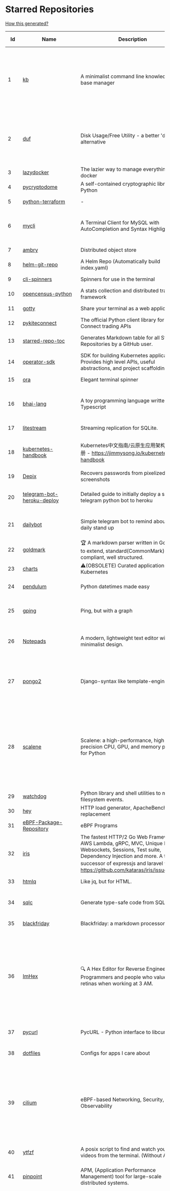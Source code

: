 # Starred Repositories  

[How this generated?](../master/USAGE.md)  

| Id 			| Name			| Description | Star Counts | Topics/Tags   | Last Updated 	|  
| ----------- | ----------- 	| ----------- | ----------- | ----------- 	| -----------   |  
|1|[kb](https://github.com/gnebbia/kb.git)|A minimalist command line knowledge base manager|2834|knowledge, cheatsheets, procedures, methodology, pentest-tool, knowledge-base, rtfm, notes, notes-management-system, cli, notebook|31-10-2021|  
|2|[duf](https://github.com/muesli/duf.git)|Disk Usage/Free Utility - a better 'df' alternative|8168|hacktoberfest, disk-space, disk-usage, df, linux, macos, freebsd, openbsd, windows, user-friendly, cli, terminal, filesystem, tui|2-3-2022|  
|3|[lazydocker](https://github.com/jesseduffield/lazydocker.git)|The lazier way to manage everything docker|22225||23-3-2022|  
|4|[pycryptodome](https://github.com/Legrandin/pycryptodome.git)|A self-contained cryptographic library for Python|1965|cryptography, security, python|19-3-2022|  
|5|[python-terraform](https://github.com/beelit94/python-terraform.git)|-|361|terraform, python|4-6-2021|  
|6|[mycli](https://github.com/dbcli/mycli.git)|A Terminal Client for MySQL with AutoCompletion and Syntax Highlighting.|10266|database, python, syntax-highlighting, mysql, mycli, auto-completion|2-4-2022|  
|7|[ambry](https://github.com/linkedin/ambry.git)|Distributed object store|1532||7-4-2022|  
|8|[helm-git-repo](https://github.com/yks0000/helm-git-repo.git)|A Helm Repo (Automatically build index.yaml)|1||6-4-2021|  
|9|[cli-spinners](https://github.com/sindresorhus/cli-spinners.git)|Spinners for use in the terminal|1938||1-10-2021|  
|10|[opencensus-python](https://github.com/census-instrumentation/opencensus-python.git)|A stats collection and distributed tracing framework|610||29-3-2022|  
|11|[gotty](https://github.com/sorenisanerd/gotty.git)|Share your terminal as a web application|1502||1-4-2022|  
|12|[pykiteconnect](https://github.com/zerodha/pykiteconnect.git)|The official Python client library for the Kite Connect trading APIs|662||17-3-2022|  
|13|[starred-repo-toc](https://github.com/yks0000/starred-repo-toc.git)|Generates Markdown table for all Starred Repositories by a GitHub user.|4|starred-repositories, starred|7-4-2022|  
|14|[operator-sdk](https://github.com/operator-framework/operator-sdk.git)|SDK for building Kubernetes applications. Provides high level APIs, useful abstractions, and project scaffolding.|5532|operator, kubernetes, sdk|7-4-2022|  
|15|[ora](https://github.com/sindresorhus/ora.git)|Elegant terminal spinner|7618||21-2-2022|  
|16|[bhai-lang](https://github.com/DulLabs/bhai-lang.git)|A toy programming language written in Typescript|3458|programming-language, typescript, parser, interpreter, javascript|21-3-2022|  
|17|[litestream](https://github.com/benbjohnson/litestream.git)|Streaming replication for SQLite.|4910|sqlite, replication, s3|5-4-2022|  
|18|[kubernetes-handbook](https://github.com/rootsongjc/kubernetes-handbook.git)|Kubernetes中文指南/云原生应用架构实战手册 -  https://jimmysong.io/kubernetes-handbook|9829|kubernetes, cloud-native, service-mesh, handbook, cncf, gitbook, k8s, istio|7-4-2022|  
|19|[Depix](https://github.com/beurtschipper/Depix.git)|Recovers passwords from pixelized screenshots|22058||16-2-2022|  
|20|[telegram-bot-heroku-deploy](https://github.com/AnshumanFauzdar/telegram-bot-heroku-deploy.git)|Detailed guide to initially deploy a simple telegram python bot to heroku|34|heroku-app, telegram-bot, telegram, deploy, hacktoberfest|5-2-2022|  
|21|[dailybot](https://github.com/sapumar/dailybot.git)|Simple telegram bot to remind about the daily stand up|8|bot, daily-standup, standup-meetings, standup, standupbot|23-12-2021|  
|22|[goldmark](https://github.com/yuin/goldmark.git)|:trophy: A markdown parser written in Go. Easy to extend, standard(CommonMark) compliant, well structured.|2027|markdown, commonmark, golang, go|28-3-2022|  
|23|[charts](https://github.com/helm/charts.git)|⚠️(OBSOLETE) Curated applications for Kubernetes|15374|kubernetes, charts, helm|21-12-2021|  
|24|[pendulum](https://github.com/sdispater/pendulum.git)|Python datetimes made easy|4755|python, datetime, date, time, python3, timezones|18-1-2022|  
|25|[gping](https://github.com/orf/gping.git)|Ping, but with a graph|5993|rust, command-line, cli, ping, linux, graph, network-monitoring, shell|5-4-2022|  
|26|[Notepads](https://github.com/JasonStein/Notepads.git)|A modern, lightweight text editor with a minimalist design.|6238|fluent, notepad, texteditor, uwp, markdown, diff-viewer, windows, app|16-3-2022|  
|27|[pongo2](https://github.com/flosch/pongo2.git)|Django-syntax like template-engine for Go|2198|template, go, django, template-engine, pongo2, templates, template-language, golang, golang-library|21-3-2022|  
|28|[scalene](https://github.com/plasma-umass/scalene.git)|Scalene: a high-performance, high-precision CPU, GPU, and memory profiler for Python|5487|python, profiling, performance-analysis, cpu-profiling, profiler, python-profilers, gpu-programming, scalene, profiles-memory, performance-cpu, cpu, memory-allocation, gpu, memory-consumption|5-4-2022|  
|29|[watchdog](https://github.com/gorakhargosh/watchdog.git)|Python library and shell utilities to monitor filesystem events.|5214||25-3-2022|  
|30|[hey](https://github.com/rakyll/hey.git)|HTTP load generator, ApacheBench (ab) replacement|13204||23-3-2021|  
|31|[eBPF-Package-Repository](https://github.com/l3af-project/eBPF-Package-Repository.git)|eBPF Programs|9||6-4-2022|  
|32|[iris](https://github.com/kataras/iris.git)|The fastest HTTP/2 Go Web Framework. AWS Lambda, gRPC, MVC, Unique Router, Websockets, Sessions, Test suite, Dependency Injection and more. A true successor of expressjs and laravel   谢谢 https://github.com/kataras/iris/issues/1329  |22091|go, performance, iris, web-framework, mvc, golang|18-3-2022|  
|33|[htmlq](https://github.com/mgdm/htmlq.git)|Like jq, but for HTML.|5699||3-1-2022|  
|34|[sqlc](https://github.com/kyleconroy/sqlc.git)|Generate type-safe code from SQL|5161|go, postgresql, sql, orm, code-generator, mysql, python, kotlin|3-4-2022|  
|35|[blackfriday](https://github.com/russross/blackfriday.git)|Blackfriday: a markdown processor for Go|4911||27-10-2020|  
|36|[ImHex](https://github.com/WerWolv/ImHex.git)|🔍 A Hex Editor for Reverse Engineers, Programmers and people who value their retinas when working at 3 AM.|12494|hex-editor, reverse-engineering, ips, ips32, pattern-highlighting, dear-imgui, disassembler, analyzer, mathematical-evaluator, pattern-language, dark-mode, nodes, data-processor, hacktoberfest|7-4-2022|  
|37|[pycurl](https://github.com/pycurl/pycurl.git)|PycURL - Python interface to libcurl|853|http-client, python, libcurl, libcurl-bindings|1-4-2022|  
|38|[dotfiles](https://github.com/bbkane/dotfiles.git)|Configs for apps I care about|18|dotfiles, zsh, neovim, vscode, git, sqlite, sqlite3|27-3-2022|  
|39|[cilium](https://github.com/cilium/cilium.git)|eBPF-based Networking, Security, and Observability|11380|containers, bpf, security, kubernetes, kubernetes-networking, cni, kernel, loadbalancing, monitoring, troubleshooting, xdp, ebpf, k8s, observability, networking|7-4-2022|  
|40|[ytfzf](https://github.com/pystardust/ytfzf.git)|A posix script to find and watch youtube videos from the terminal. (Without API)|2500|youtube, cli, terminal, posix, fzf, dmenu, ueberzug|23-2-2022|  
|41|[pinpoint](https://github.com/pinpoint-apm/pinpoint.git)|APM, (Application Performance Management) tool for large-scale distributed systems. |12107|apm, monitoring, performance, agent, distributed-tracing, tracing|7-4-2022|  
|42|[kopf](https://github.com/nolar/kopf.git)|A Python framework to write Kubernetes operators in just a few lines of code|898|kubernetes, kubernetes-operator, kubernetes-operators, python, python3, framework, asyncio, operator, operators, python-framework, kopf, admission-webhook, admission-controller, admission-controllers, operator-framework, kubernetes-concepts|2-4-2022|  
|43|[processhacker](https://github.com/processhacker/processhacker.git)|A free, powerful, multi-purpose tool that helps you monitor system resources, debug software and detect malware.|6978|administrator, windows, system-monitor, performance-monitoring, performance-tuning, performance, c, debugger, benchmarking, security, profiling, realtime, monitoring, monitor-performance, process-manager, process-monitor, processhacker, monitor|28-3-2022|  
|44|[devops-exercises](https://github.com/bregman-arie/devops-exercises.git)|Linux, Jenkins, AWS, SRE, Prometheus, Docker, Python, Ansible, Git, Kubernetes, Terraform, OpenStack, SQL, NoSQL, Azure, GCP, DNS, Elastic, Network, Virtualization. DevOps Interview Questions|22014|devops, aws, linux, ansible, python, docker, prometheus, containers, git, kubernetes, interview, interview-questions, terraform, azure, openstack, sql, coding, sre, production-engineer|6-4-2022|  
|45|[awesome-argo](https://github.com/terrytangyuan/awesome-argo.git)|A curated list of awesome projects and resources related to Argo (a CNCF hosted project)|586|awesome, awesome-list, awesome-lists, argocd, argo-workflows, argo-events, argo-rollouts, machine-learning, workflow-engine, workflow-management, infrastructure-as-code, continuous-delivery, cloud-native, kubernetes, cncf, gitops, workflow-orchestration, devops, mlops, argo|7-4-2022|  
|46|[skipper](https://github.com/zalando/skipper.git)|An HTTP router and reverse proxy for service composition, including use cases like Kubernetes Ingress|2682|proxy, router, eskip, mosaic, skipper, http-proxy, etcd, go, kubernetes-ingress, kubernetes, kubernetes-controller, cloud, ingress-controller|4-4-2022|  
|47|[ntopng](https://github.com/ntop/ntopng.git)|Web-based Traffic and Security Network Traffic Monitoring|4504|ntopng, realtime, network, sflow, ipfix, traffic-monitoring, packet-analyser, packet-processing, netflow, snmp, ebpf, docker, kubernetes|7-4-2022|  
|48|[project-layout](https://github.com/golang-standards/project-layout.git)|Standard Go Project Layout|30698|go, golang, project-template, standards, project-structure|25-3-2022|  
|49|[aws-eks-kubernetes-masterclass](https://github.com/stacksimplify/aws-eks-kubernetes-masterclass.git)|AWS EKS Kubernetes - Masterclass   DevOps, Microservices|417|kubernetes, kubernetes-pods, kubernetes-deployment, kubernetes-services, kubernetes-secrets, aws-eks, aws-eks-cluster, aws-ebs, aws-rds, aws-alb, aws-alb-ingress-controller, aws-fargate, aws-codebuild, aws-codecommit, aws-codepipeline, fluentd, aws-cloudwatch, docker, yaml|3-3-2022|  
|50|[k6](https://github.com/grafana/k6.git)|A modern load testing tool, using Go and JavaScript - https://k6.io|16009|golang, load-testing, load-generator, javascript, es6, performance, hacktoberfest|7-4-2022|  
|51|[seaweedfs](https://github.com/chrislusf/seaweedfs.git)|SeaweedFS is a fast distributed storage system for blobs, objects, files, and data lake, for billions of files! Blob store has O(1) disk seek, cloud tiering. Filer supports Cloud Drive, cross-DC active-active replication, Kubernetes, POSIX FUSE mount, S3 API, S3 Gateway, Hadoop, WebDAV, encryption, Erasure Coding.|14160||7-4-2022|  
|52|[shiv](https://github.com/linkedin/shiv.git)|shiv is a command line utility for building fully self contained Python zipapps as outlined in PEP 441, but with all their dependencies included.|1401||24-1-2022|  
|53|[cdk8s](https://github.com/cdk8s-team/cdk8s.git)|Define Kubernetes native apps and abstractions using object-oriented programming|2878||30-3-2022|  
|54|[halo](https://github.com/manrajgrover/halo.git)|💫 Beautiful spinners for terminal, IPython and Jupyter|2575||9-11-2020|  
|55|[tflint](https://github.com/terraform-linters/tflint.git)|A Pluggable Terraform Linter|2998||5-4-2022|  
|56|[terraform-cdk](https://github.com/hashicorp/terraform-cdk.git)|Define infrastructure resources using programming constructs and provision them using HashiCorp Terraform|3397||7-4-2022|  
|57|[pyjwt](https://github.com/jpadilla/pyjwt.git)|JSON Web Token implementation in Python|4169||5-4-2022|  
|58|[dnscontrol](https://github.com/StackExchange/dnscontrol.git)|Synchronize your DNS to multiple providers from a simple DSL|2186||4-4-2022|  
|59|[ingress-nginx](https://github.com/kubernetes/ingress-nginx.git)|NGINX Ingress Controller for Kubernetes|12437||7-4-2022|  
|60|[service-fabric](https://github.com/microsoft/service-fabric.git)|Service Fabric is a distributed systems platform for packaging, deploying, and managing stateless and stateful distributed applications and containers at large scale.|2892||31-3-2022|  
|61|[netdata](https://github.com/netdata/netdata.git)|Real-time performance monitoring, done right! https://www.netdata.cloud|58740||7-4-2022|  
|62|[authelia](https://github.com/authelia/authelia.git)|The Single Sign-On Multi-Factor portal for web apps|12560||7-4-2022|  
|63|[pyWhat](https://github.com/bee-san/pyWhat.git)|🐸   Identify anything. pyWhat easily lets you identify emails, IP addresses, and more. Feed it a .pcap file or some text and it'll tell you what it is! 🧙‍♀️|5084||22-3-2022|  
|64|[argoproj](https://github.com/argoproj/argoproj.git)|Common project repo for all Argo Projects|265||22-3-2022|  
|65|[vizceral](https://github.com/Netflix/vizceral.git)|WebGL visualization for displaying animated traffic graphs|3904||20-7-2019|  
|66|[game_control](https://github.com/ChoudharyChanchal/game_control.git)|-|744||19-7-2020|  
|67|[caddy](https://github.com/caddyserver/caddy.git)|Fast, multi-platform web server with automatic HTTPS|38306|go, web-server, caddyfile, http, http-server, reverse-proxy, https, tls, automatic-https, privacy, security||  
|68|[http2smugl](https://github.com/neex/http2smugl.git)|-|421|||  
|69|[guacamole-server](https://github.com/apache/guacamole-server.git)|Mirror of Apache Guacamole Server|2067|guacamole, c, network-client, java, network-server, javascript||  
|70|[kubespray](https://github.com/kubernetes-sigs/kubespray.git)|Deploy a Production Ready Kubernetes Cluster|12076|kubernetes-cluster, ansible, kubernetes, high-availability, bare-metal, gce, aws, kubespray, k8s-sig-cluster-lifecycle, hacktoberfest|7-4-2022|  
|71|[brooklin](https://github.com/linkedin/brooklin.git)|An extensible distributed system for reliable nearline data streaming at scale|755|distributed-systems, data-streaming, scalability, kafka-mirror-maker, kafka, change-data-capture, java, linkedin||  
|72|[kops](https://github.com/kubernetes/kops.git)|Kubernetes Operations (kops) - Production Grade K8s Installation, Upgrades, and Management|13867|kubernetes, go, cncf, containers, kops||  
|73|[haproxy](https://github.com/haproxy/haproxy.git)|HAProxy Load Balancer's development branch (mirror of git.haproxy.org)|2707|haproxy, load-balancer, reverse-proxy, proxy, http, http2, cache, fastcgi, high-availability, https, ipv6, proxy-protocol, ddos-mitigation, tls13, high-performance, caching||  
|74|[kubesphere](https://github.com/kubesphere/kubesphere.git)|The container platform tailored for Kubernetes multi-cloud, datacenter, and edge management ⎈ 🖥 ☁️|9376|devops, container-management, k8s, cncf, cloud-native, servicemesh, kubesphere, kubernetes-platform-solution, kubernetes, jenkins, istio, observability, multi-cluster, hacktoberfest|5-4-2022|  
|75|[awesome-cheatsheets](https://github.com/LeCoupa/awesome-cheatsheets.git)|👩‍💻👨‍💻 Awesome cheatsheets for popular programming languages, frameworks and development tools. They include everything you should know in one single file.|27837|cheatsheets, javascript, bash, nodejs, cheatsheet, database, language, frontend, backend, feathersjs, redis, vuejs, vim, django, programming-language, xcode, php, docker, kubernetes, sailsjs||  
|76|[influxdb](https://github.com/influxdata/influxdb.git)|Scalable datastore for metrics, events, and real-time analytics|23277|influxdb, monitoring, database, time-series, metrics, go, react|5-4-2022|  
|77|[microsoft-authentication-library-for-python](https://github.com/AzureAD/microsoft-authentication-library-for-python.git)|Microsoft Authentication Library (MSAL) for Python makes it easy to authenticate to Azure Active Directory. These documented APIs are stable https://msal-python.readthedocs.io. If you have questions but do not have a github account, ask your questions on Stackoverflow with tag "msal" + "python".|386|msal-python, azure, sdks, microsoft-identity-platform||  
|78|[awesome-shell](https://github.com/alebcay/awesome-shell.git)|A curated list of awesome command-line frameworks, toolkits, guides and gizmos. Inspired by awesome-php.|23273|awesome-list, awesome, list, zsh, fish, bash, cli, shell||  
|79|[cheat.sh](https://github.com/chubin/cheat.sh.git)|the only cheat sheet you need|28612|cheatsheet, curl, terminal, command-line, cli, examples, documentation, help, tldr, hacktoberfest2021||  
|80|[echarts](https://github.com/apache/echarts.git)|Apache ECharts is a powerful, interactive charting and data visualization library for browser|50517|echarts, data-visualization, charts, charting-library, visualization, apache, data-viz, canvas, svg|5-4-2022|  
|81|[styleguide](https://github.com/google/styleguide.git)|Style guides for Google-originated open-source projects|30283|cpplint, styleguide, style-guide||  
|82|[goaccess](https://github.com/allinurl/goaccess.git)|GoAccess is a real-time web log analyzer and interactive viewer that runs in a terminal in *nix systems or through your browser.|14557|goaccess, c, real-time, data-analysis, analytics, nginx, apache, webserver, web-analytics, monitoring, dashboard, command-line, gdpr, privacy, cli, tui, google-analytics, ncurses, terminal||  
|83|[chaosmonkey](https://github.com/Netflix/chaosmonkey.git)|Chaos Monkey is a resiliency tool that helps applications tolerate random instance failures.|12071|||  
|84|[awesome-vscode](https://github.com/viatsko/awesome-vscode.git)|🎨 A curated list of delightful VS Code packages and resources.|20095|visual-studio, vscode, vscode-theme, vscode-extension, awesome, awesome-list, list, visualstudio, visual-studio-code, visual-studio-code-extension, visual-studio-code-theme||  
|85|[typer](https://github.com/tiangolo/typer.git)|Typer, build great CLIs. Easy to code. Based on Python type hints.|7523|cli, click, python3, typehints, terminal, shell, python, typer|30-3-2022|  
|86|[ecs-refarch-service-discovery](https://github.com/awslabs/ecs-refarch-service-discovery.git)|An EC2 Container Service Reference Architecture for providing Service Discovery to containers using CloudWatch Events, Lambda and Route 53 private hosted zones. |439||25-7-2016|  
|87|[argo-rollouts](https://github.com/argoproj/argo-rollouts.git)|Progressive Delivery for Kubernetes|1458|gitops, canary, bluegreen, kubernetes, argoproj, deployments, experiments, argo-rollouts, progressive-delivery|5-4-2022|  
|88|[argo-cd](https://github.com/argoproj/argo-cd.git)|Declarative continuous deployment for Kubernetes.|8916|argo, kubernetes, continuous-deployment, gitops, continuous-delivery, docker, cd, cicd, pipeline, devops, ci-cd, argo-cd, ksonnet, helm, hacktoberfest|7-4-2022|  
|89|[argo-workflows](https://github.com/argoproj/argo-workflows.git)|Workflow engine for Kubernetes|10783|workflow, kubernetes, argo, dag, knative, airflow, machine-learning, argo-workflows, workflow-engine, hacktoberfest, cloud-native, cncf, k8s|7-4-2022|  
|90|[coding-interview-university](https://github.com/jwasham/coding-interview-university.git)|A complete computer science study plan to become a software engineer.|216004|computer-science, interview, programming-interviews, study-plan, data-structures, algorithms, software-engineering, algorithm, coding-interviews, interview-prep, coding-interview, interview-preparation|1-4-2022|  
|91|[go-leetcode](https://github.com/austingebauer/go-leetcode.git)|A collection of 100+ popular LeetCode problems solved in Go.|1703|leetcode, ctci|10-3-2021|  
|92|[sanic-prometheus](https://github.com/dkruchinin/sanic-prometheus.git)|Prometheus metrics for Sanic,  an async python web server|67|python, prometheus, sanic, monitoring|12-10-2020|  
|93|[aws-cloudformation-user-guide](https://github.com/awsdocs/aws-cloudformation-user-guide.git)|The open source version of the AWS CloudFormation User Guide|632|aws, aws-cloudformation, cloudformation|23-3-2022|  
|94|[argo-events](https://github.com/argoproj/argo-events.git)|Event-driven workflow automation framework|1443|kubernetes, event-driven, cloudevents, workflows, triggers, automation-framework, cloud-native, argo, pipelines, event-source, workflow-automation||  
|95|[opencv-python](https://github.com/opencv/opencv-python.git)|Automated CI toolchain to produce precompiled opencv-python, opencv-python-headless, opencv-contrib-python and opencv-contrib-python-headless packages.|2656|opencv, python, wheel, python-3, opencv-python, opencv-contrib-python, precompiled, pypi, manylinux|7-4-2022|  
|96|[mattermost-server](https://github.com/mattermost/mattermost-server.git)|Mattermost is an open source platform for secure collaboration across the entire software development lifecycle.|22467|collaboration, mattermost, golang, react-native, hacktoberfest||  
|97|[slate](https://github.com/slatedocs/slate.git)|Beautiful static documentation for your API|33896|slate, api-documentation, api, static-site-generator||  
|98|[rest.li](https://github.com/linkedin/rest.li.git)|Rest.li is a REST+JSON framework for building robust, scalable service architectures using dynamic discovery and simple asynchronous APIs.|2183|||  
|99|[zuul](https://github.com/Netflix/zuul.git)|Zuul is a gateway service that provides dynamic routing, monitoring, resiliency, security, and more.|11850|||  
|100|[MQTT-Explorer](https://github.com/thomasnordquist/MQTT-Explorer.git)|An all-round MQTT client that provides a structured topic overview|1698|mqtt, mqtt-explorer, homeautomation, mqtt-client, mqtt-smarthome, mqtt-tool||  
|101|[k9s](https://github.com/derailed/k9s.git)|🐶 Kubernetes CLI To Manage Your Clusters In Style!|15887|k9s, kubernetes, kubernetes-cli, kubernetes-clusters, k8s, k8s-cluster, go, golang|7-4-2022|  
|102|[emissary](https://github.com/emissary-ingress/emissary.git)|open source Kubernetes-native API gateway for microservices built on the Envoy Proxy|3719|ambassador, kubernetes, gateway-api, microservice, cloud-native, api-gateway, docker, api-management, kubernetes-ingress, envoy-proxy, envoy, kubernetes-annotations||  
|103|[flamethrower](https://github.com/DNS-OARC/flamethrower.git)|a DNS performance and functional testing utility supporting UDP, TCP, DoT and DoH (by @ns1labs)|247|dns, performance, functional-testing||  
|104|[engineering-blogs](https://github.com/kilimchoi/engineering-blogs.git)|A curated list of engineering blogs|21102|engineering-blogs, tech, programming-blogs, software-development, lists||  
|105|[drawio](https://github.com/jgraph/drawio.git)|Source to app.diagrams.net|28605|||  
|106|[codebytere.github.io](https://github.com/codebytere/codebytere.github.io.git)|personal website|434||14-2-2022|  
|107|[grequests](https://github.com/spyoungtech/grequests.git)|Requests + Gevent = <3|3997||26-1-2022|  
|108|[onedev](https://github.com/theonedev/onedev.git)|Self-hosted Git Server with Kanban and CI/CD|7213|git, devops, docker, kubernetes, continuous-integration, continuous-deployment, self-hosted, kanban||  
|109|[k8s-conformance](https://github.com/cncf/k8s-conformance.git)|🧪CNCF K8s Conformance Working Group|661|cncf, kubernetes, conformance|5-4-2022|  
|110|[awesome-pentest](https://github.com/enaqx/awesome-pentest.git)|A collection of awesome penetration testing resources, tools and other shiny things|15723|awesome, awesome-list||  
|111|[linkedin-skill-assessments-quizzes](https://github.com/Ebazhanov/linkedin-skill-assessments-quizzes.git)|Full reference of LinkedIn answers 2022 for skill assessments (aws-lambda, rest-api, javascript, react, git, html, jquery, mongodb, java, Go, python, machine-learning, power-point) linkedin excel test lösungen, linkedin machine learning test LinkedIn test questions and answers |12975|linkedin, quiz-questions, answers, assessment, quiz, linkedin-questions, free, hacktoberfest, hacktoberfest2020, exam, skills, hacktoberfest2021, golang, 2022|7-4-2022|  
|112|[pyenv](https://github.com/pyenv/pyenv.git)|Simple Python version management|26728|python, shell||  
|113|[Public-APIs](https://github.com/n0shake/Public-APIs.git)|📚 A public list of APIs from round the web.|18212|||  
|114|[awesome-sanic](https://github.com/mekicha/awesome-sanic.git)|A curated list of awesome Sanic resources and extensions|547||22-1-2022|  
|115|[GolangTraining](https://github.com/GoesToEleven/GolangTraining.git)|Training for Golang (go language)|8018||4-12-2018|  
|116|[kubeflow](https://github.com/kubeflow/kubeflow.git)|Machine Learning Toolkit for Kubernetes|11378|ml, kubernetes, minikube, tensorflow, notebook, google-kubernetes-engine, jupyter, machine-learning, kubeflow|29-3-2022|  
|117|[age](https://github.com/FiloSottile/age.git)|A simple, modern and secure encryption tool (and Go library) with small explicit keys, no config options, and UNIX-style composability.|10230|built-at-rc, age-encryption|24-2-2022|  
|118|[github1s](https://github.com/conwnet/github1s.git)|One second to read GitHub code with VS Code.|20806|hacktoberfest|29-3-2022|  
|119|[pulsar](https://github.com/apache/pulsar.git)|Apache Pulsar - distributed pub-sub messaging system|10595|pulsar, pubsub, messaging, streaming, queuing, event-streaming|7-4-2022|  
|120|[Reloader](https://github.com/stakater/Reloader.git)|A Kubernetes controller to watch changes in ConfigMap and Secrets and do rolling upgrades on Pods with their associated Deployment, StatefulSet, DaemonSet and DeploymentConfig – [✩Star] if you're using it!|3292|kubernetes, openshift, configmap, secrets, pods, deployments, daemonset, statefulsets, k8s, watch-changes, deploymentconfigs|4-4-2022|  
|121|[sops](https://github.com/mozilla/sops.git)|Simple and flexible tool for managing secrets|9449|security, secret-distribution, devops, aws, pgp, gcp, secret-management, azure, sops|9-3-2022|  
|122|[opencv](https://github.com/opencv/opencv.git)|Open Source Computer Vision Library|60757|opencv, c-plus-plus, computer-vision, deep-learning, image-processing|5-4-2022|  
|123|[resume-cli](https://github.com/jsonresume/resume-cli.git)|CLI tool to easily setup a new resume 📑|4085|cli, javascript, resume, json|15-2-2022|  
|124|[terraform](https://github.com/hashicorp/terraform.git)|Terraform enables you to safely and predictably create, change, and improve infrastructure. It is an open source tool that codifies APIs into declarative configuration files that can be shared amongst team members, treated as code, edited, reviewed, and versioned.|31944|graph, infrastructure-as-code, terraform, cloud, cloud-management|6-4-2022|  
|125|[python-container](https://github.com/googleapis/python-container.git)|-|28||6-4-2022|  
|126|[go-github](https://github.com/google/go-github.git)|Go library for accessing the GitHub API|8400||3-4-2022|  
|127|[kind](https://github.com/kubernetes-sigs/kind.git)|Kubernetes IN Docker - local clusters for testing Kubernetes|9561||30-3-2022|  
|128|[watchman](https://github.com/facebook/watchman.git)|Watches files and records, or triggers actions, when they change. |10788||7-4-2022|  
|129|[kubebuilder](https://github.com/kubernetes-sigs/kubebuilder.git)|Kubebuilder - SDK for building Kubernetes APIs using CRDs|5019||7-4-2022|  
|130|[x509-certificate-exporter](https://github.com/enix/x509-certificate-exporter.git)|A Prometheus exporter to monitor x509 certificates expiration in Kubernetes clusters or standalone|234|prometheus-exporter, kubernetes, monitoring-tool, certificates, expiration-monitoring, dashboard, grafana-dashboard, certificates-focusing, alert|1-2-2022|  
|131|[iris](https://github.com/linkedin/iris.git)|Iris is a highly configurable and flexible service for paging and messaging.|661|paging, escalation, messaging, automation|31-3-2022|  
|132|[flask](https://github.com/pallets/flask.git)|The Python micro framework for building web applications.|58503|python, flask, wsgi, web-framework, werkzeug, jinja, pallets|1-4-2022|  
|133|[learn-python](https://github.com/trekhleb/learn-python.git)|📚 Playground and cheatsheet for learning Python. Collection of Python scripts that are split by topics and contain code examples with explanations.|12361|python, python3, learning, programming-language, learning-python, learning-by-doing|12-3-2022|  
|134|[google-api-python-client](https://github.com/googleapis/google-api-python-client.git)|🐍 The official Python client library for Google's discovery based APIs.|5548||6-4-2022|  
|135|[kubectx](https://github.com/ahmetb/kubectx.git)|Faster way to switch between clusters and namespaces in kubectl|12719|kubernetes, kubectl, kubectl-plugins, kubernetes-clusters|16-3-2022|  
|136|[k3s](https://github.com/k3s-io/k3s.git)|Lightweight Kubernetes|19612|kubernetes, k8s|7-4-2022|  
|137|[vector](https://github.com/Netflix/vector.git)|Vector is an on-host performance monitoring framework which exposes hand picked high resolution metrics to every engineer’s browser.|3580||10-10-2020|  
|138|[professional-services](https://github.com/GoogleCloudPlatform/professional-services.git)|Common solutions and tools developed by Google Cloud's Professional Services team|2068|google-cloud-platform, google-cloud-dataflow, google-cloud-ml, google-cloud-compute, gke, bigquery, solutions, tools, examples|7-4-2022|  
|139|[kafka-monitor](https://github.com/linkedin/kafka-monitor.git)|Xinfra Monitor monitors the availability of Kafka clusters by producing synthetic workloads using end-to-end pipelines to obtain derived vital statistics - E2E latency, service produce/consume availability, offsets commit availability & latency, message loss rate and more.|1858|kafka-monitor, kafka-cluster, monitor-topic, partition, broker, partition-count, leader, latency, cluster, metrics, kmf, kafka-broker, xinfra-monitor, monitor-single-clusters, reassigns-partition, jmx-metrics, clusters, xinfra, monitor, topic|29-3-2022|  
|140|[kubernetes-the-hard-way](https://github.com/kelseyhightower/kubernetes-the-hard-way.git)|Bootstrap Kubernetes the hard way on Google Cloud Platform. No scripts.|30690||2-5-2021|  
|141|[redis-datasets](https://github.com/redis-developer/redis-datasets.git)|A Curated List of Sample Redis Datasets|32|dataset, sample-dataset, redis-modules, redis-datasets|6-12-2021|  
|142|[envoy](https://github.com/envoyproxy/envoy.git)|Cloud-native high-performance edge/middle/service proxy|19304|cats, rocket-ships, cars, more-cats, cats-over-dogs, nanoservices, corgis, cncf|7-4-2022|  
|143|[textual](https://github.com/Textualize/textual.git)|Textual is a TUI (Text User Interface) framework for Python inspired by modern web development.|9012|terminal, python, tui, rich|27-3-2022|  
|144|[cloud-custodian](https://github.com/cloud-custodian/cloud-custodian.git)|Rules engine for cloud security, cost optimization, and governance, DSL in yaml for policies to query, filter, and take actions on resources|4084|aws, compliance, cloud, rules-engine, cloud-computing, management, serverless, lambda, gcp, azure|6-4-2022|  
|145|[ohmyzsh](https://github.com/ohmyzsh/ohmyzsh.git)|🙃   A delightful community-driven (with 2,000+ contributors) framework for managing your zsh configuration. Includes 300+ optional plugins (rails, git, macOS, hub, docker, homebrew, node, php, python, etc), 140+ themes to spice up your morning, and an auto-update tool so that makes it easy to keep up with the latest updates from the community.|143248|shell, zsh-configuration, theme, terminal, productivity, hacktoberfest, zsh, cli, cli-app, themes, plugins, plugin-framework, oh-my-zsh, ohmyzsh, oh-my-zsh-theme, oh-my-zsh-plugin|6-4-2022|  
|146|[auto](https://github.com/intuit/auto.git)|Generate releases based on semantic version labels on pull requests.|1641|release, auto-release, github, slack, jira, releases, publishing, hack, hacktoberfest|21-3-2022|  
|147|[nativefier](https://github.com/nativefier/nativefier.git)|Make any web page a desktop application|30199|nodejs, electron, linux, windows, macos, desktop-application|21-3-2022|  
|148|[school-of-sre](https://github.com/linkedin/school-of-sre.git)|At LinkedIn, we are using this curriculum for onboarding our entry-level talents into the SRE role.|5494|sre, linux, networking, git, python, mysql, nosql, hadoop, system-design, security|5-11-2021|  
|149|[30-Days-Of-Python](https://github.com/Asabeneh/30-Days-Of-Python.git)|30 days of Python programming challenge is a step-by-step guide to learn the Python programming language in 30 days. This challenge may take more than100 days, follow your own pace. |9256|30-days-of-python, python|17-11-2021|  
|150|[django](https://github.com/django/django.git)|The Web framework for perfectionists with deadlines.|63322|python, django, web, framework, orm, templates, models, views, apps|7-4-2022|  
|151|[falcon](https://github.com/falconry/falcon.git)|The no-nonsense web data plane API and microservices framework for Python developers, with a focus on reliability, correctness, and performance at scale.|8737|python, framework, rest, microservices, web, api, http, wsgi, asgi, api-rest|7-4-2022|  
|152|[chaos-mesh](https://github.com/chaos-mesh/chaos-mesh.git)|A Chaos Engineering Platform for Kubernetes.|4685|chaos, chaos-engineering, chaos-testing, kubernetes, operator, golang, microservice, site-reliability-engineering, fault-injection, cncf, cloud-native, chaos-mesh, chaos-experiments, crd, hacktoberfest|7-4-2022|  
|153|[python-slack-sdk](https://github.com/slackapi/python-slack-sdk.git)|Slack Developer Kit for Python|3377|python, slack, slackapi, asyncio, aiohttp-client, aiohttp, websockets, websocket, websocket-client, socket-mode|4-4-2022|  
|154|[python-docs-samples](https://github.com/GoogleCloudPlatform/python-docs-samples.git)|Code samples used on cloud.google.com|5509|python, samples|6-4-2022|  
|155|[cruise-control](https://github.com/linkedin/cruise-control.git)|Cruise-control is the first of its kind to fully automate the dynamic workload rebalance and self-healing of a Kafka cluster. It provides great value to Kafka users by simplifying the operation of Kafka clusters.|2126|kafka, cluster-management, self-healing|7-4-2022|  
|156|[driftctl](https://github.com/snyk/driftctl.git)|Detect, track and alert on infrastructure drift|1815|infrastructure-drift, iac, terraform, aws, drift, infrastructure-as-code, hacktoberfest|7-4-2022|  
|157|[diagrams](https://github.com/mingrammer/diagrams.git)|:art: Diagram as Code for prototyping cloud system architectures|16548|diagram, diagram-as-code, architecture, graphviz|9-2-2022|  
|158|[monkey](https://github.com/bouk/monkey.git)|Monkey patching in Go|2805||9-12-2019|  
|159|[GoCasts](https://github.com/StephenGrider/GoCasts.git)|Companion Repo to https://www.udemy.com/go-the-complete-developers-guide/|1599||25-8-2017|  
|160|[what-happens-when](https://github.com/alex/what-happens-when.git)|An attempt to answer the age old interview question "What happens when you type google.com into your browser and press enter?"|33504||8-2-2022|  
|161|[wrk](https://github.com/wg/wrk.git)|Modern HTTP benchmarking tool|31667||7-2-2021|  
|162|[pex](https://github.com/pantsbuild/pex.git)|A library and tool for generating .pex (Python EXecutable) files|2064||6-4-2022|  
|163|[outrun](https://github.com/Overv/outrun.git)|Execute a local command using the processing power of another Linux machine.|3014||22-3-2021|  
|164|[vscode-debug-visualizer](https://github.com/hediet/vscode-debug-visualizer.git)|An extension for VS Code that visualizes data during debugging.|7224|vscode-extension, hacktoberfest, visualization|22-3-2022|  
|165|[blockly](https://github.com/google/blockly.git)|The web-based visual programming editor.|10150||5-4-2022|  
|166|[silver-surfer](https://github.com/devtron-labs/silver-surfer.git)|An OpenSource project to check ApiVersion compatibility and provide Migration path for Kubernetes objects when upgrading Kubernetes to latest versions.|135|kubernetes, silver-surfer, kubedd, open-source, golang, hacktoberfest|29-10-2021|  
|167|[python-patterns](https://github.com/faif/python-patterns.git)|A collection of design patterns/idioms in Python|31117|python, idioms, design-patterns|19-2-2022|  
|168|[terraform-course](https://github.com/wardviaene/terraform-course.git)|Course files for my Udemy course about Terraform|1273||22-3-2022|  
|169|[golang-web-dev](https://github.com/GoesToEleven/golang-web-dev.git)|-|2939||13-12-2019|  
|170|[python-concurrency](https://github.com/volker48/python-concurrency.git)|Code examples from my toptal engineering blog article|140|python, python-concurrency, asyncio, multiprocessing||  
|171|[thefuck](https://github.com/nvbn/thefuck.git)|Magnificent app which corrects your previous console command.|69891|python, shell|27-3-2022|  
|172|[grumpy](https://github.com/giantswarm/grumpy.git)|Kubernetes Validation Admission Controller example|21||24-7-2020|  
|173|[fortio-operator](https://github.com/verfio/fortio-operator.git)|Load Testing Operator within the Kubernetes cluster and outside of it.|35||18-3-2019|  
|174|[google-cloud-python](https://github.com/googleapis/google-cloud-python.git)|Google Cloud Client Library for Python|3851||2-3-2022|  
|175|[kubetools](https://github.com/collabnix/kubetools.git)|Kubetools - Curated List of Kubernetes Tools|468|hacktoberfest, hacktoberfest2020, kubernetes, helm, helmpack, helmcharts, jenkins, iot, monitoring, monitoring-tool, prometheus, thanos, grafana, kubernetes-clusters, kubernetes-operational, kubernetes-resource, k8s-cluster, kubernetes-cli|27-3-2022|  
|176|[pipenv](https://github.com/pypa/pipenv.git)| Python Development Workflow for Humans.|22848|pip, python, packaging, virtualenv, pipfile|6-4-2022|  
|177|[fastapi](https://github.com/tiangolo/fastapi.git)|FastAPI framework, high performance, easy to learn, fast to code, ready for production|43742|python, json, swagger-ui, redoc, starlette, openapi, api, openapi3, framework, async, asyncio, uvicorn, python3, python-types, pydantic, json-schema, fastapi, swagger, rest, web|1-4-2022|  
|178|[linux](https://github.com/torvalds/linux.git)|Linux kernel source tree|129868||7-4-2022|  
|179|[Python](https://github.com/TheAlgorithms/Python.git)|All Algorithms implemented in Python|134166|python, algorithm, algorithms-implemented, algorithm-competitions, algos, sorts, searches, sorting-algorithms, education, learn, practice, community-driven, interview, hacktoberfest|4-4-2022|  
|180|[atlas](https://github.com/Netflix/atlas.git)|In-memory dimensional time series database.|3083||4-4-2022|  
|181|[project-based-learning](https://github.com/practical-tutorials/project-based-learning.git)|Curated list of project-based tutorials|65695|tutorial, project, beginner-project, webdevelopment, python, javascript, cpp, golang|5-4-2022|  
|182|[badges](https://github.com/Naereen/badges.git)|:pencil: Markdown code for lots of small badges :ribbon: :pushpin: (shields.io, forthebadge.com etc) :sunglasses:. Contributions are welcome! Please add yours!|3197||18-3-2022|  
|183|[flask-celery-example](https://github.com/miguelgrinberg/flask-celery-example.git)|This repository contains the example code for my blog article Using Celery with Flask.|1047||12-9-2021|  
|184|[pulumi](https://github.com/pulumi/pulumi.git)|Pulumi - Developer-First Infrastructure as Code. Your Cloud, Your Language, Your Way 🚀|11957||7-4-2022|  
|185|[crouton](https://github.com/dnschneid/crouton.git)|Chromium OS Universal Chroot Environment|8046||11-1-2022|  
|186|[predictive-horizontal-pod-autoscaler](https://github.com/jthomperoo/predictive-horizontal-pod-autoscaler.git)|Horizontal Pod Autoscaler built with predictive abilities using statistical models|169||28-12-2021|  
|187|[azure4everyone-samples](https://github.com/MarczakIO/azure4everyone-samples.git)|-|172||12-2-2022|  
|188|[FlameGraph](https://github.com/brendangregg/FlameGraph.git)|Stack trace visualizer|12764||31-8-2021|  
|189|[udemy-downloader-gui](https://github.com/FaisalUmair/udemy-downloader-gui.git)|A desktop application for downloading Udemy Courses|5621||11-8-2020|  
|190|[dapr](https://github.com/dapr/dapr.git)|Dapr is a portable, event-driven, runtime for building distributed applications across cloud and edge.|17487||6-4-2022|  
|191|[django-health-check](https://github.com/KristianOellegaard/django-health-check.git)|a pluggable app that runs a full check on the deployment, using a number of plugins to check e.g. database, queue server, celery processes, etc.|804||18-1-2022|  
|192|[awesome-gcp-certifications](https://github.com/sathishvj/awesome-gcp-certifications.git)|Google Cloud Platform Certification resources.|2357||5-4-2022|  
|193|[nicstat](https://github.com/scotte/nicstat.git)|Fork of https://sourceforge.net/projects/nicstat/ to fix bugs|54||9-5-2018|  
|194|[awesome-sre](https://github.com/dastergon/awesome-sre.git)|A curated list of Site Reliability and Production Engineering resources.|8167||1-3-2022|  
|195|[dokku](https://github.com/dokku/dokku.git)|A docker-powered PaaS that helps you build and manage the lifecycle of applications|22600|||  
|196|[cheatsheets.pdf](https://github.com/qg0/cheatsheets.pdf.git)|📚 Various cheatsheets in PDF|196|||  
|197|[geeksforgeeks.pdf](https://github.com/dufferzafar/geeksforgeeks.pdf.git)|Topic wise PDFs of Geeks for Geeks articles. (Last updated in October 2018)|486|||  
|198|[metallb](https://github.com/metallb/metallb.git)|A network load-balancer implementation for Kubernetes using standard routing protocols|4597||6-4-2022|  
|199|[gcsfuse](https://github.com/GoogleCloudPlatform/gcsfuse.git)|A user-space file system for interacting with Google Cloud Storage|1423||2-4-2022|  
|200|[checkov](https://github.com/bridgecrewio/checkov.git)|Prevent cloud misconfigurations during build-time for Terraform, CloudFormation, Kubernetes, Serverless framework and other infrastructure-as-code-languages with Checkov by Bridgecrew.|4002|terraform, static-analysis, aws, gcp, azure, aws-security, azure-security, gcp-security, cloudformation, scans, compliance, kubernetes, kubernetes-security, devsecops, helm-charts, policy-as-code, infrastructure-as-code, devops, terraform-security, hacktoberfest|7-4-2022|  
|201|[octant](https://github.com/vmware-tanzu/octant.git)|Highly extensible platform for developers to better understand the complexity of Kubernetes clusters.|5774|golang, octant, kubernetes-clusters, go, kubernetes|24-2-2022|  
|202|[go-restful](https://github.com/emicklei/go-restful.git)|package for building REST-style Web Services using Go|4423|rest, go, customizable, routing, openapi|8-3-2022|  
|203|[Python-for-Algorithms--Data-Structures--and-Interviews](https://github.com/jmportilla/Python-for-Algorithms--Data-Structures--and-Interviews.git)|Files for Udemy Course on Algorithms and Data Structures|2008||30-12-2021|  
|204|[schema](https://github.com/keleshev/schema.git)|Schema validation just got Pythonic|2559||1-12-2021|  
|205|[helm](https://github.com/helm/helm.git)|The Kubernetes Package Manager|21454|cncf, chart, kubernetes, helm, charts|7-4-2022|  
|206|[httpstat](https://github.com/reorx/httpstat.git)|curl statistics made simple|5076|curl, cli, python, http, visualization|24-12-2020|  
|207|[traefik](https://github.com/traefik/traefik.git)|The Cloud Native Application Proxy|37494|microservice, docker, marathon, mesos, consul, etcd, kubernetes, load-balancer, reverse-proxy, zookeeper, letsencrypt, golang, go|6-4-2022|  
|208|[ansible](https://github.com/ansible/ansible.git)|Ansible is a radically simple IT automation platform that makes your applications and systems easier to deploy and maintain. Automate everything from code deployment to network configuration to cloud management, in a language that approaches plain English, using SSH, with no agents to install on remote systems. https://docs.ansible.com.|52702|python, ansible, hacktoberfest|7-4-2022|  
|209|[awesome-hyper](https://github.com/bnb/awesome-hyper.git)|🖥 Delightful Hyper plugins, themes, and resources|9794|hyper, hyperterm, zeit, terminal, awesome, awesome-list|13-7-2021|  
|210|[awesome-scalability](https://github.com/binhnguyennus/awesome-scalability.git)|The Patterns of Scalable, Reliable, and Performant Large-Scale Systems|37830|system-design, backend, scalability, interview, architecture, devops, design-patterns, interview-questions, awesome-list, big-data, awesome, resources, lists, web-development, programming, system, interview-practice, computer-science, distributed-systems, machine-learning||  
|211|[fortio](https://github.com/fortio/fortio.git)|Fortio load testing library, command line tool, advanced echo server and web UI in go (golang). Allows to specify a set query-per-second load and record latency histograms and other useful stats.|2444|golang, golang-library, golang-application, performance, performance-testing, performance-visualization, http, grpc, proxy, go|4-4-2022|  
|212|[cobra](https://github.com/spf13/cobra.git)|A Commander for modern Go CLI interactions|25949|cobra, cobra-library, cobra-generator, posix-compliant-flags, command-cobra, cli-app, command-line, commandline, command, cli, go, golang, golang-library, golang-application, subcommands, posix|30-3-2022|  
|213|[grafana](https://github.com/grafana/grafana.git)|The open and composable observability and data visualization platform. Visualize metrics, logs, and traces from multiple sources like Prometheus, Loki, Elasticsearch, InfluxDB, Postgres and many more. |47894|grafana, monitoring, analytics, metrics, influxdb, prometheus, elasticsearch, alerting, data-visualization, go, dashboard, business-intelligence, mysql, postgres, hacktoberfest|7-4-2022|  
|214|[admiral](https://github.com/istio-ecosystem/admiral.git)|Admiral provides automatic configuration generation, syncing and service discovery for multicluster Istio service mesh|436|admiral, service-mesh, istio, k8s, multi-cluster, automation, configuration, service-discovery, multicluster, microservices, clusters|6-4-2022|  
|215|[aws-cli](https://github.com/aws/aws-cli.git)|Universal Command Line Interface for Amazon Web Services|12223|aws, cloud, aws-cli, cloud-management|6-4-2022|  
|216|[grex](https://github.com/pemistahl/grex.git)|A command-line tool and library for generating regular expressions from user-provided test cases|5208||9-3-2022|  
|217|[mkcert](https://github.com/FiloSottile/mkcert.git)|A simple zero-config tool to make locally trusted development certificates with any names you'd like.|34547||13-2-2021|  
|218|[dockerfiles](https://github.com/jessfraz/dockerfiles.git)|Various Dockerfiles I use on the desktop and on servers.|12453||27-3-2021|  
|219|[microservices-demo](https://github.com/GoogleCloudPlatform/microservices-demo.git)|Sample cloud-native application with 10 microservices showcasing Kubernetes, Istio, gRPC and OpenCensus.|11948||6-4-2022|  
|220|[celery](https://github.com/celery/celery.git)|Distributed Task Queue (development branch)|19022||7-4-2022|  
|221|[gloo](https://github.com/solo-io/gloo.git)|The Feature-rich, Kubernetes-native, Next-Generation API Gateway Built on Envoy|3335||7-4-2022|  
|222|[elasticsearch](https://github.com/elastic/elasticsearch.git)|Free and Open, Distributed, RESTful Search Engine|59115||7-4-2022|  
|223|[istio](https://github.com/istio/istio.git)|Connect, secure, control, and observe services.|29927||7-4-2022|  
|224|[system-design-primer](https://github.com/donnemartin/system-design-primer.git)|Learn how to design large-scale systems. Prep for the system design interview.  Includes Anki flashcards.|171390||13-2-2022|  
|225|[cli](https://github.com/cli/cli.git)|GitHub’s official command line tool|27982|github-api-v4, cli, git, golang||  
|226|[serverless](https://github.com/serverless/serverless.git)|⚡ Serverless Framework – Build web, mobile and IoT applications with serverless architectures using AWS Lambda, Azure Functions, Google CloudFunctions & more! – |42468||7-4-2022|  
|227|[ksonnet](https://github.com/ksonnet/ksonnet.git)|A CLI-supported framework that streamlines writing and deployment of Kubernetes configurations to multiple clusters.|1154||5-2-2019|  
|228|[echo](https://github.com/labstack/echo.git)|High performance, minimalist Go web framework|22045||5-4-2022|  
|229|[vscode](https://github.com/microsoft/vscode.git)|Visual Studio Code|129842||7-4-2022|  
|230|[awesome-selfhosted](https://github.com/awesome-selfhosted/awesome-selfhosted.git)|A list of Free Software network services and web applications which can be hosted on your own servers|84026||6-4-2022|  
|231|[public-apis](https://github.com/public-apis/public-apis.git)|A collective list of free APIs|187881||16-3-2022|  
|232|[acme.sh](https://github.com/acmesh-official/acme.sh.git)|A pure Unix shell script implementing ACME client protocol|26039||3-4-2022|  
|233|[jsonnet](https://github.com/google/jsonnet.git)|Jsonnet - The data templating language|5447||3-3-2022|  
|234|[youtube-dl](https://github.com/ytdl-org/youtube-dl.git)|Command-line program to download videos from YouTube.com and other video sites|108334||5-4-2022|  
|235|[graphene-django](https://github.com/graphql-python/graphene-django.git)|Integrate GraphQL into your Django project.|3831||3-3-2022|  
|236|[gitignore](https://github.com/github/gitignore.git)|A collection of useful .gitignore templates|131507||29-3-2022|  
|237|[kustomize](https://github.com/kubernetes-sigs/kustomize.git)|Customization of kubernetes YAML configurations|8235||6-4-2022|  
|238|[docker_practice](https://github.com/yeasy/docker_practice.git)|Learn and understand Docker&Container technologies, with real DevOps practice!|20264||16-3-2022|  
|239|[terminalizer](https://github.com/faressoft/terminalizer.git)|🦄 Record your terminal and generate animated gif images or share a web player|12490||18-4-2020|  
|240|[katran](https://github.com/facebookincubator/katran.git)|A high performance layer 4 load balancer|3567||7-4-2022|  
|241|[archivy](https://github.com/archivy/archivy.git)|Archivy is a self-hostable knowledge repository that allows you to learn and retain information in your own personal and extensible wiki.|2830||24-3-2022|  
|242|[fucking-algorithm](https://github.com/labuladong/fucking-algorithm.git)|刷算法全靠套路，认准 labuladong 就够了！English version supported! Crack LeetCode, not only how, but also why. |104669|leetcode, algorithms, interview-questions, data-structures, kmp, dynamic-programming, computer-science, dynamic-programming-algorithm|27-3-2022|  
|243|[keras-yolo2](https://github.com/experiencor/keras-yolo2.git)|Easy training on custom dataset. Various backends (MobileNet and SqueezeNet) supported. A YOLO demo to detect raccoon run entirely in brower is accessible at https://git.io/vF7vI (not on Windows).|1698|convolutional-networks, deep-learning, yolo2, realtime, regression|31-12-2019|  
|244|[free-for-dev](https://github.com/ripienaar/free-for-dev.git)|A list of SaaS, PaaS and IaaS offerings that have free tiers of interest to devops and infradev|54392|||  
|245|[awesome-flask](https://github.com/humiaozuzu/awesome-flask.git)|A curated list of awesome Flask resources and plugins|10508|flask, flask-resources, awesome|17-9-2019|  
|246|[bat](https://github.com/sharkdp/bat.git)|A cat(1) clone with wings.|33394|command-line, tool, syntax-highlighting, git, terminal, cli, rust, hacktoberfest|2-4-2022|  
|247|[chef](https://github.com/chef/chef.git)|Chef Infra, a powerful automation platform that transforms infrastructure into code automating how infrastructure is configured, deployed and managed across any environment, at any scale|6854|chef, devops, cfgmgt, infrastructure, automation, deployment, hacktoberfest|5-4-2022|  
|248|[cli53](https://github.com/barnybug/cli53.git)|Command line tool for Amazon Route 53|1773||23-3-2022|  
|249|[awesome-awesomeness](https://github.com/bayandin/awesome-awesomeness.git)|A curated list of awesome awesomeness|28750||24-3-2022|  
|250|[ssl-cert-check](https://github.com/Matty9191/ssl-cert-check.git)|Send notifications when SSL certificates are about to expire.|552||29-9-2021|  
|251|[fasthttp](https://github.com/valyala/fasthttp.git)|Fast HTTP package for Go. Tuned for high performance. Zero memory allocations in hot paths. Up to 10x faster than net/http|17484||1-4-2022|  
|252|[nocode](https://github.com/kelseyhightower/nocode.git)|The best way to write secure and reliable applications. Write nothing; deploy nowhere.|52221||21-1-2020|  
|253|[json-server](https://github.com/typicode/json-server.git)|Get a full fake REST API with zero coding in less than 30 seconds (seriously)|60500||31-3-2022|  
|254|[typing](https://github.com/python/typing.git)|Python static typing home. Contains the source for typing_extensions and the documentation. Also hosts a user help forum.|1199|python, types, typing, static-typing, gradual-typing|5-4-2022|  
|255|[gitbook](https://github.com/GitbookIO/gitbook.git)|📝 Modern documentation format and toolchain using Git and Markdown|24595|||  
|256|[schedule](https://github.com/dbader/schedule.git)|Python job scheduling for humans.|9533||4-4-2022|  
|257|[realworld](https://github.com/gothinkster/realworld.git)|"The mother of all demo apps" — Exemplary fullstack Medium.com clone powered by React, Angular, Node, Django, and many more 🏅|65137||26-2-2022|  
|258|[httpstat](https://github.com/davecheney/httpstat.git)|It's like curl -v, with colours. |5955||10-10-2021|  
|259|[howdoi](https://github.com/gleitz/howdoi.git)|instant coding answers via the command line|9406||19-2-2022|  
|260|[protobuf](https://github.com/protocolbuffers/protobuf.git)|Protocol Buffers - Google's data interchange format|53763|protobuf, protocol-buffers, protocol-compiler, protobuf-runtime, protoc, serialization, marshalling, rpc||  
|261|[kubescape](https://github.com/armosec/kubescape.git)|Kubescape is a K8s open-source tool providing a multi-cloud K8s single pane of glass, including risk analysis, security compliance, RBAC visualizer and image vulnerabilities scanning. |5485|kubernetes, security, nsa, mitre-attack, devops|27-3-2022|  
|262|[logrus](https://github.com/sirupsen/logrus.git)|Structured, pluggable logging for Go.|20226|logging, logrus, go|12-1-2022|  
|263|[helmfile](https://github.com/roboll/helmfile.git)|Deploy Kubernetes Helm Charts|3859|kubernetes, helm, chart|3-4-2022|  
|264|[request](https://github.com/request/request.git)|🏊🏾 Simplified HTTP request client.|25444||11-2-2020|  
|265|[faker](https://github.com/joke2k/faker.git)|Faker is a Python package that generates fake data for you.|13989|python, fake, testing, dataset, fake-data, test-data, test-data-generator|28-3-2022|  
|266|[design-patterns-for-humans](https://github.com/kamranahmedse/design-patterns-for-humans.git)|An ultra-simplified explanation to design patterns|33326|design-patterns, architecture, software-engineering, engineering, principles, computer-science||  
|267|[clair](https://github.com/quay/clair.git)|Vulnerability Static Analysis for Containers|8637|containers, static-analysis, go, kubernetes, docker, oci, oci-image, vulnerabilities, clair|4-4-2022|  
|268|[machine](https://github.com/docker/machine.git)|Machine management for a container-centric world|6491||2-9-2019|  
|269|[katib](https://github.com/kubeflow/katib.git)|Repository for hyperparameter tuning|1161||6-4-2022|  
|270|[minio](https://github.com/minio/minio.git)|High Performance, Kubernetes Native Object Storage|32453|go, storage, cloud, s3, objectstorage, cloudstorage, amazon-s3, cloudnative|7-4-2022|  
|271|[bcc](https://github.com/iovisor/bcc.git)|BCC - Tools for BPF-based Linux IO analysis, networking, monitoring, and more|14140||7-4-2022|  
|272|[terminals-are-sexy](https://github.com/k4m4/terminals-are-sexy.git)|💥 A curated list of Terminal frameworks, plugins & resources for CLI lovers.|10446|terminal, curated-list, awesome-lists, cli-lovers|13-12-2020|  
|273|[miniserve](https://github.com/svenstaro/miniserve.git)|🌟 For when you really just want to serve some files over HTTP right now!|3166|serve, http-server, server, static-files, cli, command-line, command-line-tool|4-4-2022|  
|274|[Gooey](https://github.com/chriskiehl/Gooey.git)|Turn (almost) any Python command line program into a full GUI application with one line|15594||4-2-2022|  
|275|[click](https://github.com/pallets/click.git)|Python composable command line interface toolkit|12267|python, cli, click, pallets|1-4-2022|  
|276|[awesome-machine-learning](https://github.com/josephmisiti/awesome-machine-learning.git)|A curated list of awesome Machine Learning frameworks, libraries and software.|53878||31-3-2022|  
|277|[every-programmer-should-know](https://github.com/mtdvio/every-programmer-should-know.git)|A collection of (mostly) technical things every software developer should know about|52756|cc-by, computer-science, educational, novice, collection||  
|278|[managers-playbook](https://github.com/ksindi/managers-playbook.git)|:book: Heuristics for effective management|4819|management, one-on-ones, feedback, advice, coaching, meetings, decision-making||  
|279|[compose](https://github.com/docker/compose.git)|Define and run multi-container applications with Docker|25413|docker, docker-compose, orchestration, go, golang|7-4-2022|  
|280|[ngrok](https://github.com/inconshreveable/ngrok.git)|Introspected tunnels to localhost|21556||31-5-2016|  
|281|[gitui](https://github.com/extrawurst/gitui.git)|Blazing 💥 fast terminal-ui for git written in rust 🦀|7667|rust, tui, terminal, git, command-line-tool, command-line-interface, async, hacktoberfest, bash|21-3-2022|  
|282|[rich](https://github.com/Textualize/rich.git)|Rich is a Python library for rich text and beautiful formatting in the terminal.|36373|python, python3, python-library, terminal, terminal-color, markdown, tables, syntax-highlighting, ansi-colors, progress-bar-python, progress-bar, traceback, rich, tracebacks-rich, emoji|6-4-2022|  
|283|[my-mac-os](https://github.com/nikitavoloboev/my-mac-os.git)|List of applications and tools that make my macOS experience even more amazing|18524|macos, curated, alfred, macros, personal, applications, karabiner, mac-setup, ios, nix, awesome|27-8-2021|  
|284|[dashboard](https://github.com/kubernetes/dashboard.git)|General-purpose web UI for Kubernetes clusters|11008||7-4-2022|  
|285|[forcediphttpsadapter](https://github.com/Roadmaster/forcediphttpsadapter.git)|A requests TransportAdapter allowing to force a specific IP for HTTPS connections.|40||1-11-2021|  
|286|[fd](https://github.com/sharkdp/fd.git)|A simple, fast and user-friendly alternative to 'find'|21190|command-line, tool, filesystem, search, regex, rust, cli, terminal, hacktoberfest|2-4-2022|  
|287|[awesome-algorithms](https://github.com/tayllan/awesome-algorithms.git)|A curated list of awesome places to learn and/or practice algorithms.|11304||1-3-2022|  
|288|[poetry](https://github.com/python-poetry/poetry.git)|Python dependency management and packaging made easy.|19130|python, dependency-manager, package-manager, packaging, hacktoberfest|7-4-2022|  
|289|[build-your-own-x](https://github.com/danistefanovic/build-your-own-x.git)|🤓 Build your own (insert technology here)|137547|programming, tutorials, tutorial-code, tutorial-exercises, free|16-2-2022|  
|290|[tech-interview-handbook](https://github.com/yangshun/tech-interview-handbook.git)|💯 Curated interview preparation materials for busy engineers|68390|interview-questions, coding-interviews, interview-practice, interview-preparation, algorithm, algorithms, system-design, behavioral-interviews, algorithm-interview, algorithm-interview-questions|6-4-2022|  
|291|[sdkman-cli](https://github.com/sdkman/sdkman-cli.git)|The SDKMAN! Command Line Interface|4584||7-4-2022|  
|292|[consul](https://github.com/hashicorp/consul.git)|Consul is a distributed, highly available, and data center aware solution to connect and configure applications across dynamic, distributed infrastructure.|24525|consul, service-mesh, service-discovery, kubernetes, vault, ecs, api-gateway|7-4-2022|  
|293|[spinner](https://github.com/briandowns/spinner.git)|Go (golang) package with 90 configurable terminal spinner/progress indicators.|1732|go, golang, spinner, statusbar, cli, terminal, terminal-ui, progress-bar, progressbar, indicator|13-2-2022|  
|294|[awesome-macos-command-line](https://github.com/herrbischoff/awesome-macos-command-line.git)|Use your macOS terminal shell to do awesome things.|25655|macos, macosx, shell, terminal, awesome-list, awesome, list|2-9-2021|  
|295|[gods](https://github.com/emirpasic/gods.git)|GoDS (Go Data Structures). Containers (Sets, Lists, Stacks, Maps, Trees), Sets (HashSet, TreeSet, LinkedHashSet), Lists (ArrayList, SinglyLinkedList, DoublyLinkedList), Stacks (LinkedListStack, ArrayStack), Maps (HashMap, TreeMap, HashBidiMap, TreeBidiMap, LinkedHashMap), Trees (RedBlackTree, AVLTree, BTree, BinaryHeap), Comparators, Iterators, Enumerables, Sort, JSON|11276|go, golang, data-structure, map, tree, set, list, stack, iterator, enumerable, sort, avl-tree, red-black-tree, b-tree, binary-heap|6-4-2022|  
|296|[mypy](https://github.com/python/mypy.git)|Optional static typing for Python|12835|python, types, typing, typechecker, linter|7-4-2022|  
|297|[nprogress](https://github.com/rstacruz/nprogress.git)|For slim progress bars like on YouTube, Medium, etc|24112||19-4-2020|  
|298|[osquery](https://github.com/osquery/osquery.git)|SQL powered operating system instrumentation, monitoring, and analytics.|18791|security, monitoring, intrusion-detection, sql, hacktoberfest|5-4-2022|  
|299|[og-aws](https://github.com/open-guides/og-aws.git)|📙 Amazon Web Services — a practical guide|31046||17-2-2022|  
|300|[python](https://github.com/kubernetes-client/python.git)|Official Python client library for kubernetes|4692|kubernetes, client-python, k8s, library, k8s-sig-api-machinery|6-4-2022|  
|301|[xdp-tutorial](https://github.com/xdp-project/xdp-tutorial.git)|XDP tutorial|1220|xdp, bpf, libbpf, tutorial|28-3-2022|  
|302|[minikube](https://github.com/kubernetes/minikube.git)|Run Kubernetes locally|23644|minikube, kubernetes, cluster, containers, go, cncf|5-4-2022|  
|303|[mdBook](https://github.com/rust-lang/mdBook.git)|Create book from markdown files. Like Gitbook but implemented in Rust|9136||1-4-2022|  
|304|[learnopencv](https://github.com/spmallick/learnopencv.git)|Learn OpenCV  : C++ and Python Examples|16021|computer-vision, machine-learning, ai, deep-learning, deep-neural-networks, deeplearning, computervision, opencv, opencv-python, opencv-library, opencv3, opencv-cpp, opencv-tutorial|5-4-2022|  
|305|[gotty](https://github.com/yudai/gotty.git)|Share your terminal as a web application|16333|tty, terminal, browser, web, go, websocket, javascript, typescript|13-12-2017|  
|306|[flower](https://github.com/mher/flower.git)|Real-time monitor and web admin for Celery distributed task queue|5157|celery, task-queue, monitoring, administration, workers, rabbitmq, redis, python, asynchronous|25-11-2021|  
|307|[locust](https://github.com/locustio/locust.git)|Scalable user load testing tool written in Python|18585|locust, python, load-testing, performance-testing, http, benchmarking, load-generator|6-4-2022|  
|308|[statsd](https://github.com/statsd/statsd.git)|Daemon for easy but powerful stats aggregation|16353|statsd, graphite, javascript, metrics, nodejs|27-12-2021|  
|309|[boundary](https://github.com/hashicorp/boundary.git)|Boundary enables identity-based access management for dynamic infrastructure. |3241|hashicorp, security, zero-trust, hacktoberfest|7-4-2022|  
|310|[landscape](https://github.com/cncf/landscape.git)|🌄The Cloud Native Interactive Landscape filters and sorts hundreds of projects and products, and shows details including GitHub stars, funding or market cap, first and last commits, contributor counts, headquarters location, and recent tweets.|8199|cloud-native, landscape, cncf, svg, logo, serverless, crunchbase|7-4-2022|  
|311|[prometheus](https://github.com/prometheus/prometheus.git)|The Prometheus monitoring system and time series database.|41821|monitoring, metrics, alerting, graphing, time-series, prometheus, hacktoberfest|7-4-2022|  
|312|[requests](https://github.com/psf/requests.git)|A simple, yet elegant, HTTP library.|47192|python, http, forhumans, requests, python-requests, client, humans, cookies||  
|313|[kubernetes-network-policy-recipes](https://github.com/ahmetb/kubernetes-network-policy-recipes.git)|Example recipes for Kubernetes Network Policies that you can just copy paste|3962|kubernetes, networking, security|6-3-2022|  
|314|[kaniko](https://github.com/GoogleContainerTools/kaniko.git)|Build Container Images In Kubernetes|10112|containers, docker, developer-tools, kubernetes|4-4-2022|  
|315|[jq](https://github.com/stedolan/jq.git)|Command-line JSON processor|21696||4-4-2022|  
|316|[algorithm-visualizer](https://github.com/algorithm-visualizer/algorithm-visualizer.git)|:fireworks:Interactive Online Platform that Visualizes Algorithms from Code|36628|algorithm, data-structure, visualization, animation|2-4-2022|  
|317|[wait-for-it](https://github.com/vishnubob/wait-for-it.git)|Pure bash script to test and wait on the availability of a TCP host and port|7565||22-8-2020|  
|318|[the-book-of-secret-knowledge](https://github.com/trimstray/the-book-of-secret-knowledge.git)|A collection of inspiring lists, manuals, cheatsheets, blogs, hacks, one-liners, cli/web tools and more.|64574|awesome, awesome-list, lists, manuals, resources, howtos, hacks, search-engines, one-liners, cheatsheets, guidelines, sysops, devops, pentesters, security-researchers, linux, bsd, security, hacking|28-2-2022|  
|319|[htop](https://github.com/htop-dev/htop.git)|htop - an interactive process viewer|3521|process, viewer, console, terminal, linux, macos, bsd, c, hacktoberfest|7-4-2022|  
|320|[behave](https://github.com/behave/behave.git)|BDD, Python style.|2604||31-3-2022|  
|321|[tqdm](https://github.com/tqdm/tqdm.git)|A Fast, Extensible Progress Bar for Python and CLI|21648|progressbar, progressmeter, progress-bar, meter, rate, console, terminal, time, progress, gui, python, parallel, cli, utilities, jupyter, discord, telegram, pandas, keras, closember|4-4-2022|  
|322|[python-cheatsheet](https://github.com/gto76/python-cheatsheet.git)|Comprehensive Python Cheatsheet|28720|cheatsheet, python, reference, python-cheatsheet|12-3-2022|  
|323|[pace](https://github.com/CodeByZach/pace.git)|Automatically add a progress bar to your site.|15402|pace, progress-bar, pace-js, loading-bar, loading-indicator, loading-animation|28-7-2021|  
|324|[labs](https://github.com/docker/labs.git)|This is a collection of tutorials for learning how to use Docker with various tools. Contributions welcome.|10653|docker-tutorial, lab, swarm, docker, docker-compose, swarm-mode, orchestration, windows, dotnet, java, security, containers|15-10-2020|  
|325|[ace](https://github.com/ajaxorg/ace.git)|Ace (Ajax.org Cloud9 Editor)|24269||22-3-2022|  
|326|[awesome-kubernetes](https://github.com/ramitsurana/awesome-kubernetes.git)|A curated list for awesome kubernetes sources :ship::tada:|12638|kubernetes, minikube, meetup, resource, kubernetes-sources, google-cloud, kubernetes-cluster, deploy-kubernetes, aws, enterprise-kubernetes-products, monitoring-kubernetes, azure, schedule, google-kubernetes, docker, cloud-providers, books, machine-learning|31-3-2022|  
|327|[professional-programming](https://github.com/charlax/professional-programming.git)|A collection of full-stack resources for programmers.|16186|read-articles, programmer, professional, scalability, concepts, documentation, lessons-learned, engineer, programming-language, learning, architecture, computer-science|3-4-2022|  
|328|[cert-manager](https://github.com/cert-manager/cert-manager.git)|Automatically provision and manage TLS certificates in Kubernetes|8712|kubernetes, letsencrypt, tls, certificate, crd, hacktoberfest|7-4-2022|  
|329|[stern](https://github.com/wercker/stern.git)|⎈ Multi pod and container log tailing for Kubernetes|5854|kubernetes, tail, devops, logging, debugging|5-7-2019|  
|330|[git-standup](https://github.com/kamranahmedse/git-standup.git)|Recall what you did on the last working day. Psst! or be nosy and find what someone else in your team did ;-)|7120|standup, git-standup, agile, meeting, git, git-addons, git-|30-9-2021|  
|331|[discourse](https://github.com/discourse/discourse.git)|A platform for community discussion. Free, open, simple.|35441|discourse, javascript, rails, ruby, ember, forum, postgresql|7-4-2022|  
|332|[yq](https://github.com/mikefarah/yq.git)|yq is a portable command-line YAML, JSON and XML processor|5357|yaml-processor, yaml, cli, golang, splat, devops-tools, portable, bash, xml, json, csv|1-4-2022|  
|333|[loguru](https://github.com/Delgan/loguru.git)|Python logging made (stupidly) simple|11424|python, logging, logger, log|4-4-2022|  
|334|[python-prompt-toolkit](https://github.com/prompt-toolkit/python-prompt-toolkit.git)|Library for building powerful interactive command line applications in Python|7620||4-4-2022|  
|335|[coreutils](https://github.com/uutils/coreutils.git)|Cross-platform Rust rewrite of the GNU coreutils|11201|rust, coreutils, gnu-coreutils, busybox, cross-platform, command-line-tool|7-4-2022|  
|336|[runc](https://github.com/opencontainers/runc.git)|CLI tool for spawning and running containers according to the OCI specification|9071|containers, docker, oci|31-3-2022|  
|337|[awesome-readme](https://github.com/matiassingers/awesome-readme.git)|A curated list of awesome READMEs|11582|awesome-list, awesome, list, readme|11-3-2022|  
|338|[learn-regex](https://github.com/ziishaned/learn-regex.git)|Learn regex the easy way|41064|regex, regular-expression, learn-regex|1-2-2022|  
|339|[awesome-microservices](https://github.com/mfornos/awesome-microservices.git)|A curated list of Microservice Architecture related principles and technologies.|10913|awesome, microservices, microservices-architecture, cloud-native, cloud-computing|9-2-2022|  
|340|[localstack](https://github.com/localstack/localstack.git)|💻  A fully functional local AWS cloud stack. Develop and test your cloud & Serverless apps offline!|39468|aws, localstack, testing, continuous-integration, developer-tools, python|7-4-2022|  
|341|[roadmap](https://github.com/github/roadmap.git)|GitHub public roadmap|6525|roadmap, github, github-enterprise|28-2-2022|  
|342|[rundeck](https://github.com/rundeck/rundeck.git)|Enable Self-Service Operations: Give specific users access to your existing tools, services, and scripts|4534|rundeck, devops, deployment, scheduler, automation, orchestration, ansible, audit, sre, operations, ops, devops-tools, devops-team, runbook, hacktoberfest|7-4-2022|  
|343|[github-cheat-sheet](https://github.com/tiimgreen/github-cheat-sheet.git)|A list of cool features of Git and GitHub.|34077|awesome, awesome-list, list, github, git|6-10-2020|  
|344|[packer](https://github.com/hashicorp/packer.git)|Packer is a tool for creating identical machine images for multiple platforms from a single source configuration.|13615||23-3-2022|  
|345|[interviews](https://github.com/kdn251/interviews.git)|Everything you need to know to get the job.|56804|java, interview, interview-questions, interview-practice, interview-preparation, interview-prep, algorithm, algorithm-challenges, algorithms, algorithm-competitions, technical-coding-interview, leetcode, leetcode-solutions, leetcode-java, coding-interviews, coding-interview, coding-challenge, coding-challenges, leetcode-questions, interviews|6-6-2020|  
|346|[frp](https://github.com/fatedier/frp.git)|A fast reverse proxy to help you expose a local server behind a NAT or firewall to the internet.|54944|proxy, reverse-proxy, tunnel, nat, go, firewall, frp, expose, http-proxy||  
|347|[awesome-sysadmin](https://github.com/awesome-foss/awesome-sysadmin.git)|A curated list of amazingly awesome open source sysadmin resources.|13538|awesome, awesome-list, sysadmin, list|7-10-2021|  
|348|[autoscaler](https://github.com/kubernetes/autoscaler.git)|Autoscaling components for Kubernetes|5509||6-4-2022|  
|349|[tldr](https://github.com/tldr-pages/tldr.git)|📚 Collaborative cheatsheets for console commands|37979|shell, man-page, tldr, manpages, documentation, cheatsheets, terminal, command-line, console, examples, help, manual, hacktoberfest|7-4-2022|  
|350|[the-art-of-command-line](https://github.com/jlevy/the-art-of-command-line.git)|Master the command line, in one page|104801|bash, unix, documentation, linux, macos, windows|7-9-2020|  
|351|[doitlive](https://github.com/sloria/doitlive.git)|Because sometimes you need to do it live|3113|command-line, presentations, python, live-coding, cli, click, bash, zsh, ipython, script, hacktoberfest||  
|352|[awesome-go](https://github.com/avelino/awesome-go.git)|A curated list of awesome Go frameworks, libraries and software|78315|golang, golang-library, go, awesome, awesome-list, hacktoberfest|2-4-2022|  
|353|[tokei](https://github.com/XAMPPRocky/tokei.git)|Count your code, quickly.|6391|tokei, cloc, badge, rust, windows, linux, macos, statistics, code, cli||  
|354|[docker-cheat-sheet](https://github.com/wsargent/docker-cheat-sheet.git)|Docker Cheat Sheet|20766|docker, cheet-sheet|31-10-2021|  
|355|[dive](https://github.com/wagoodman/dive.git)|A tool for exploring each layer in a docker image|30829|docker, docker-image, inspector, explorer, cli, tui|2-7-2021|  
|356|[hub](https://github.com/github/hub.git)|A command-line tool that makes git easier to use with GitHub.|21671|go, homebrew, git, github-api, pull-request|4-4-2022|  
|357|[awesome-deep-learning](https://github.com/ChristosChristofidis/awesome-deep-learning.git)|A curated list of awesome Deep Learning tutorials, projects and communities.|18546|deep-learning, neural-network, machine-learning, awesome, awesome-list, recurrent-networks, deep-networks, deep-learning-tutorial, face-images|30-11-2020|  
|358|[http-api-design](https://github.com/interagent/http-api-design.git)|HTTP API design guide extracted from work on the Heroku Platform API|13548||18-11-2021|  
|359|[papers-we-love](https://github.com/papers-we-love/papers-we-love.git)|Papers from the computer science community to read and discuss.|53731|computer-science, read-papers, meetup, papers, programming, theory, awesome|29-3-2022|  
|360|[gitops-engine](https://github.com/argoproj/gitops-engine.git)|Democratizing GitOps|1310|gitops, kubernetes, continuous-deployment|28-3-2022|  
|361|[vegeta](https://github.com/tsenart/vegeta.git)|HTTP load testing tool and library. It's over 9000!|19331|load-testing, go, benchmarking, http|11-10-2020|  
|362|[leveldb](https://github.com/google/leveldb.git)|LevelDB is a fast key-value storage library written at Google that provides an ordered mapping from string keys to string values.|28857||17-1-2022|  
|363|[trivy](https://github.com/aquasecurity/trivy.git)|Scanner for vulnerabilities in container images, file systems, and Git repositories, as well as for configuration issues|11332|security, security-tools, docker, containers, vulnerability-scanners, vulnerability-detection, vulnerability, golang, go, kubernetes, hacktoberfest, devsecops, misconfiguration, infrastructure-as-code, iac|7-4-2022|  
|364|[awesome-docker](https://github.com/veggiemonk/awesome-docker.git)|:whale: A curated list of Docker resources and projects|21518|docker, awesome, awesome-list, container, tools, dockerfile, list, moby, docker-container, docker-image, docker-environment, docker-deployment, docker-swarm, docker-api, docker-monitoring, docker-machine, docker-security, docker-registry|4-4-2022|  
|365|[examples](https://github.com/kubernetes/examples.git)|Kubernetes application example tutorials|4852||23-3-2022|  
|366|[computer-science](https://github.com/ossu/computer-science.git)|:mortar_board: Path to a free self-taught education in Computer Science!|111179|computer-science, awesome-list, courses, curriculum|6-4-2022|  
|367|[nginx-admins-handbook](https://github.com/trimstray/nginx-admins-handbook.git)|How to improve NGINX performance, security, and other important things.|12627|nginx, nginx-proxy, nginx-configuration, security, performance, http, https, ssllabs, notes, cheatsheet, reference, handbook, best-practices, hacks, snippets, tengine, openresty|20-10-2021|  
|368|[external-dns](https://github.com/kubernetes-sigs/external-dns.git)|Configure external DNS servers (AWS Route53, Google CloudDNS and others) for Kubernetes Ingresses and Services|5146|dns, kubernetes, route53, aws, clouddns, gcp, ingress, k8s-sig-network, dns-record, dns-providers, external-dns, dns-controller, dns-servers|30-3-2022|  
|369|[ultimate-go](https://github.com/hoanhan101/ultimate-go.git)|The Ultimate Go Study Guide|14783|golang, computer-systems, programming, ebook, study-guide||  
|370|[profile-summary-for-github](https://github.com/tipsy/profile-summary-for-github.git)|Tool for visualizing GitHub profiles|19542|kotlin, webapp, github-api, javalin|13-9-2021|  
|371|[python-guide](https://github.com/realpython/python-guide.git)|Python best practices guidebook, written for humans. |24540|python, guide, book, kennethreitz|5-10-2021|  
|372|[sealed-secrets](https://github.com/bitnami-labs/sealed-secrets.git)|A Kubernetes controller and tool for one-way encrypted Secrets|4792|kubernetes, kubernetes-secrets, devops-workflow, encrypt-secrets, gitops|7-4-2022|  
|373|[marathon](https://github.com/mesosphere/marathon.git)|Deploy and manage containers (including Docker) on top of Apache Mesos at scale.|4044|dcos-orchestration-guild, dcos|27-7-2021|  
|374|[semgrep](https://github.com/returntocorp/semgrep.git)|Lightweight static analysis for many languages. Find bug variants with patterns that look like source code.|6340|static-analysis, static-code-analysis, java, go, sast, semgrep, r2c, c, python, ruby, javascript, typescript|6-4-2022|  
|375|[troposphere](https://github.com/cloudtools/troposphere.git)|troposphere - Python library to create AWS CloudFormation descriptions|4653|aws-cloudformation, cloudformation, python, python3, troposphere|7-4-2022|  
|376|[upterm](https://github.com/railsware/upterm.git)|A terminal emulator for the 21st century.|19409|tty, terminal, terminal-emulators, console, pty, typescript, electron, react, terminals, shell|20-5-2019|  
|377|[awesome-interview-questions](https://github.com/DopplerHQ/awesome-interview-questions.git)|:octocat: A curated awesome list of lists of interview questions. Feel free to contribute! :mortar_board: |45781|awesome-list, awesomeness, interview-questions, interviewing, interview-practice, ruby, javascript, awesome, list, python-interview-questions, rails-interview, javascript-interview-questions, angularjs-interview-questions, android-interview-questions|16-11-2021|  
|378|[core](https://github.com/home-assistant/core.git)|:house_with_garden: Open source home automation that puts local control and privacy first.|51509|python, home-automation, iot, internet-of-things, mqtt, raspberry-pi, asyncio|7-4-2022|  
|379|[pi-hole](https://github.com/pi-hole/pi-hole.git)|A black hole for Internet advertisements|35672|pi-hole, ad-blocker, shell, blocker, raspberry-pi, cloud, dnsmasq, dhcp, dhcp-server, dns-server, dashboard, hacktoberfest||  
|380|[hyper](https://github.com/vercel/hyper.git)|A terminal built on web technologies|38200|terminal, javascript, html, css, react, terminal-emulators, hyper, macos, linux|4-4-2022|  
|381|[brackets](https://github.com/adobe/brackets.git)|An open source code editor for the web, written in JavaScript, HTML and CSS.|33655||18-3-2021|  
|382|[flask-app-on-azure-functions](https://github.com/Azure-Samples/flask-app-on-azure-functions.git)|A sample to run a Flask app on Azure Functions|3||18-2-2022|  
|383|[linux-insides](https://github.com/0xAX/linux-insides.git)|A little bit about a linux kernel|24407|linux-kernel, linux-insides, linux|12-3-2022|  
|384|[gin](https://github.com/gin-gonic/gin.git)|Gin is a HTTP web framework written in Go (Golang). It features a Martini-like API with much better performance -- up to 40 times faster. If you need smashing performance, get yourself some Gin.|57312|server, middleware, framework, go, router, performance, gin|29-3-2022|  
|385|[kong](https://github.com/Kong/kong.git)|🦍 The Cloud-Native API Gateway |31602|api-gateway, nginx, luajit, microservices, api-management, serverless, apis, iot, consul, docker, reverse-proxy, cloud-native, microservice, kong, devops, servicecontrol, kubernetes, kubernetes-ingress-controller, kubernetes-ingress||  
|386|[shellcheck](https://github.com/koalaman/shellcheck.git)|ShellCheck, a static analysis tool for shell scripts|28350|haskell, shell, static-analysis, bash, linter, developer-tools|4-2-2022|  
|387|[PayloadsAllTheThings](https://github.com/swisskyrepo/PayloadsAllTheThings.git)|A list of useful payloads and bypass for Web Application Security and Pentest/CTF|36284|pentest, payload, bypass, web-application, hacking, vulnerability, bounty, methodology, privilege-escalation, penetration-testing, cheatsheet, security, enumeration, bugbounty, redteam, payloads, hacktoberfest|30-3-2022|  
|388|[atom](https://github.com/atom/atom.git)|:atom: The hackable text editor|57154|atom, editor, javascript, electron, windows, linux, macos|7-3-2022|  
|389|[bitcoin](https://github.com/bitcoin/bitcoin.git)|Bitcoin Core integration/staging tree|63045|bitcoin, c-plus-plus, p2p, cryptocurrency, cryptography|7-4-2022|  
|390|[wtf](https://github.com/wtfutil/wtf.git)|The personal information dashboard for your terminal|13236|golang, dashboard, terminal, tui, cui, go, devops, wtf, wtfutil, hacktoberfest|12-3-2022|  
|391|[lens](https://github.com/lensapp/lens.git)|Lens - The way the world runs Kubernetes|17342|kubernetes, kubernetes-ui, kubernetes-dashboard, cloud-native, devops, containers|7-4-2022|  
|392|[alpha_vantage](https://github.com/RomelTorres/alpha_vantage.git)|A python wrapper for Alpha Vantage API for financial data.|3622|alpha-vantage, pandas, financial-data, python, stock, alphavantage, json, finance, api-wrapper, cryptocurrency, bitcoin|14-6-2021|  
|393|[nginx-module-vts](https://github.com/vozlt/nginx-module-vts.git)|Nginx virtual host traffic status module|2589|c, nginx, nginx-module, nginx-vhost-traffic-status, vozlt-nginx-modules, monitoring|10-2-2021|  
|394|[system-design-interview](https://github.com/checkcheckzz/system-design-interview.git)|System design interview for IT companies|17335|interview, interview-questions, interview-preparation, design-systems, system, system-design|23-12-2020|  
|395|[hugo](https://github.com/gohugoio/hugo.git)|The world’s fastest framework for building websites.|58129|go, hugo, static-site-generator, blog-engine, cms, content-management-system, documentation-tool, hacktoberfest|7-4-2022|  
|396|[awesome](https://github.com/sindresorhus/awesome.git)|😎 Awesome lists about all kinds of interesting topics|196152|awesome, awesome-list, unicorns, lists, resources|1-4-2022|  
|397|[ipython](https://github.com/ipython/ipython.git)|Official repository for IPython itself. Other repos in the IPython organization contain things like the website, documentation builds, etc.|15308|ipython, jupyter, data-science, notebook, python, repl, closember, hacktoberfest|7-4-2022|  
|398|[interactive-coding-challenges](https://github.com/donnemartin/interactive-coding-challenges.git)|120+ interactive Python coding interview challenges (algorithms and data structures).  Includes Anki flashcards.|25095|python, algorithm, data-structure, development, programming, coding, interview, interview-questions, interview-practice, competitive-programming|5-8-2020|  
|399|[google-maps-services-python](https://github.com/googlemaps/google-maps-services-python.git)|Python client library for Google Maps API Web Services|3519|python, client-library||  
|400|[mergestat](https://github.com/mergestat/mergestat.git)|Query git repositories with SQL. Generate reports, perform status checks, analyze codebases. 🔍 📊|2889|git, sql, sqlite, golang, go, cli, command-line|31-3-2022|  
|401|[awesome-courses](https://github.com/prakhar1989/awesome-courses.git)|:books: List of awesome university courses for learning Computer Science!|39688|computer-science, courses, awesome-list, awesome|2-12-2020|  
|402|[hygieia](https://github.com/hygieia/hygieia.git)|CapitalOne  DevOps Dashboard|3694|devops, dashboard, hygieia, delivery-pipeline, visualization, continuous-delivery, continuous-deployment, continuous-integration|23-9-2021|  
|403|[face_recognition](https://github.com/ageitgey/face_recognition.git)|The world's simplest facial recognition api for Python and the command line|43788|machine-learning, face-detection, face-recognition, python|14-6-2021|  
|404|[etcd](https://github.com/etcd-io/etcd.git)|Distributed reliable key-value store for the most critical data of a distributed system|39416|etcd, raft, distributed-systems, kubernetes, go, database, key-value, consensus, distributed-database|7-4-2022|  
|405|[boto3](https://github.com/boto/boto3.git)|AWS SDK for Python|7144|python, aws, cloud, cloud-management, aws-sdk|6-4-2022|  
|406|[sceptre](https://github.com/Sceptre/sceptre.git)|Build better AWS infrastructure|1305|aws, cloudformation, infrastructure, python, devops, cloud, sceptre||  
|407|[swagger-ui](https://github.com/swagger-api/swagger-ui.git)|Swagger UI is a collection of HTML, JavaScript, and CSS assets that dynamically generate beautiful documentation from a Swagger-compliant API.|21837|swagger, swagger-ui, swagger-api, swagger-js, rest, rest-api, openapi-specification, oas, openapi, openapi3, hacktoberfest|1-4-2022|  
|408|[scrapy](https://github.com/scrapy/scrapy.git)|Scrapy, a fast high-level web crawling & scraping framework for Python.|43218|python, scraping, crawling, framework, crawler, hacktoberfest||  
|409|[kraken](https://github.com/uber/kraken.git)|P2P Docker registry capable of distributing TBs of data in seconds|4993|docker, docker-registry, container, docker-image, p2p, bittorrent|6-1-2022|  
|410|[aws-load-balancer-controller](https://github.com/kubernetes-sigs/aws-load-balancer-controller.git)|A Kubernetes controller for Elastic Load Balancers|2774|kubernetes-ingress-controller, aws, ingress-resource, kubernetes, ingress, k8s-sig-aws|28-3-2022|  
|411|[flux](https://github.com/fluxcd/flux.git)|Successor: https://github.com/fluxcd/flux2 — The GitOps Kubernetes operator|6776|kubernetes, gitops, continuous-deployment, continuous-delivery, helm, kustomize, monitoring|30-3-2022|  
|412|[goreleaser](https://github.com/goreleaser/goreleaser.git)|Deliver Go binaries as fast and easily as possible|9887|homebrew, golang, travis, release-automation, docker, snapcraft, package, deb, rpm, go, apk, hacktoberfest, github-actions|6-4-2022|  
|413|[awesome-macOS](https://github.com/iCHAIT/awesome-macOS.git)|  A curated list of awesome applications, softwares, tools and shiny things for macOS.|12848|macos, mac, awesome-list, apple, awesome-lists, awesome, list|4-2-2022|  
|414|[black](https://github.com/psf/black.git)|The uncompromising Python code formatter|26835|python, code, formatter, codeformatter, gofmt, yapf, autopep8, pre-commit-hook|6-4-2022|  
|415|[kubernetes-external-secrets](https://github.com/external-secrets/kubernetes-external-secrets.git)|Integrate external secret management systems with Kubernetes|2523|kubernetes, secrets-management, aws, aws-secrets-manager, vault, hashicorp, kubernetes-external-secrets, secrets-manager|23-3-2022|  
|416|[free-programming-books](https://github.com/EbookFoundation/free-programming-books.git)|:books: Freely available programming books|229802|education, books, list, resource, hacktoberfest|6-4-2022|  
|417|[faas](https://github.com/openfaas/faas.git)|OpenFaaS - Serverless Functions Made Simple|21361|functions-as-a-service, functions, lambda, serverless, prometheus, kubernetes, k8s, serverless-functions, paas, gitops, faas, docker, golang, nodejs|25-3-2022|  
|418|[bokeh](https://github.com/bokeh/bokeh.git)|Interactive Data Visualization in the browser, from  Python|16148|bokeh, python, interactive-plots, javascript, visualization, plotting, plots, data-visualisation, notebooks, jupyter, visualisation, numfocus|7-4-2022|  
|419|[rancher](https://github.com/rancher/rancher.git)|Complete container management platform|18849|rancher, docker, kubernetes, orchestration, cattle, containers|7-4-2022|  
|420|[wuzz](https://github.com/asciimoo/wuzz.git)|Interactive cli tool for HTTP inspection|9937|curl, golang, cli, http, inspector, http-inspection, go|22-1-2021|  
|421|[moby](https://github.com/moby/moby.git)|Moby Project - a collaborative project for the container ecosystem to assemble container-based systems|62712|docker, containers, go|7-4-2022|  
|422|[draft](https://github.com/Azure/draft.git)|A tool for developers to create cloud-native applications on Kubernetes.|3965|kubernetes, helm, developer-tools, containers|26-2-2020|  
|423|[developer-roadmap](https://github.com/kamranahmedse/developer-roadmap.git)|Roadmap to becoming a developer in 2022|191079|computer-science, roadmap, developer-roadmap, frontend-roadmap, devops-roadmap, backend-roadmap, study-plan, engineering, react-roadmap, angular-roadmap, python-roadmap, go-roadmap, java-roadmap, dba-roadmap|22-3-2022|  
|424|[python-fire](https://github.com/google/python-fire.git)|Python Fire is a library for automatically generating command line interfaces (CLIs) from absolutely any Python object.|22136|python, cli|17-6-2021|  
|425|[telegraf](https://github.com/influxdata/telegraf.git)|The plugin-driven server agent for collecting & reporting metrics.|11376|telegraf, monitoring, time-series, metrics|6-4-2022|  
|426|[pygradle](https://github.com/linkedin/pygradle.git)|Using Gradle to build Python projects|551|gradle, python, linkedin|3-3-2020|  
|427|[opengrok](https://github.com/oracle/opengrok.git)|OpenGrok is a fast and usable source code search and cross reference engine, written in Java|3549|opengrok, java, source, code, search, engine|5-4-2022|  
|428|[kapacitor](https://github.com/influxdata/kapacitor.git)|Open source framework for processing, monitoring, and alerting on time series data|2121|kapacitor, monitoring, time-series|15-3-2022|  
|429|[terraform-switcher](https://github.com/warrensbox/terraform-switcher.git)|A command line tool to switch between different versions of terraform  (install with homebrew and more)|887|terraform, go, golang|8-3-2022|  
|430|[salt](https://github.com/saltstack/salt.git)|Software to automate the management and configuration of any infrastructure or application at scale. Get access to the Salt software package repository here: |12259|python, configuration-management, remote-execution, infrastructure-management, zeromq, event-stream, event-management, cloud-providers, cloud-management, cloud-provisioning, infrasructure, infrastructure-automation, infrastructure-as-code, infrastructure-as-a-code, iot, edge, cloud|6-4-2022|  
|431|[nuclei](https://github.com/projectdiscovery/nuclei.git)|Fast and customizable vulnerability scanner based on simple YAML based DSL.|7713|cve-scanner, subdomain-takeover, nuclei-engine, vulnerability-detection, vulnerability-assessment, vulnerability-scanner, security, attack-surface, security-scanner|21-3-2022|  
|432|[sanic](https://github.com/sanic-org/sanic.git)|Next generation Python web server/framework   Build fast. Run fast.|15988|python, framework, asyncio, api-server, web, web-server, web-framework, asgi, sanic|31-3-2022|  
|433|[boulder](https://github.com/letsencrypt/boulder.git)|An ACME-based certificate authority, written in Go. |4227|boulder, go, acme, certificate-authority, tls, lets-encrypt, ca, pki, rfc8555||  
|434|[pipeline](https://github.com/tektoncd/pipeline.git)|A cloud-native Pipeline resource.|7005|tekton, pipeline, kubernetes, cdf, hacktoberfest|6-4-2022|  
|435|[vuls](https://github.com/future-architect/vuls.git)|Agent-less vulnerability scanner for Linux, FreeBSD, Container, WordPress, Programming language libraries, Network devices|9102|vuls, vulnerability-scanners, golang, go, linux, freebsd, vulnerability-detection, security, security-tools, cybersecurity, security-vulnerability, security-scanner, security-hardening, security-automation, security-audit, vulnerability-assessment, vulnerability-management, vulnerability-scanner, vulnerabilities, administrator|5-4-2022|  
|436|[portainer](https://github.com/portainer/portainer.git)|Making Docker and Kubernetes management easy.|21281|docker, docker-swarm, ui, docker-deployment, docker-compose, docker-container, docker-image, portainer, docker-ui, dockerfile, moby, hacktoberfest, kubernetes|7-4-2022|  
|437|[markdown-here](https://github.com/adam-p/markdown-here.git)|Google Chrome, Firefox, and Thunderbird extension that lets you write email in Markdown and render it before sending.|54844||30-9-2018|  

